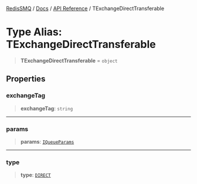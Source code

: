 [RedisSMQ](../../../README.md) / [Docs](../../README.md) / [API Reference](../README.md) / TExchangeDirectTransferable

# Type Alias: TExchangeDirectTransferable

> **TExchangeDirectTransferable** = `object`

## Properties

### exchangeTag

> **exchangeTag**: `string`

***

### params

> **params**: [`IQueueParams`](../interfaces/IQueueParams.md)

***

### type

> **type**: [`DIRECT`](../enumerations/EExchangeType.md#direct)
